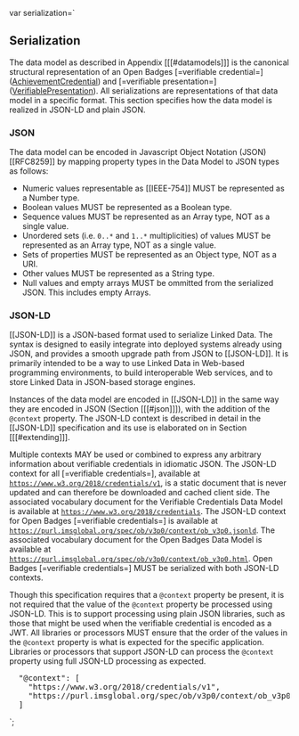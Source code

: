 var serialization=`

## Serialization

The data model as described in Appendix [[[#datamodels]]] is the canonical structural representation of an Open Badges [=verifiable credential=] ([AchievementCredential](#org.1edtech.ob.v3p0.achievementcredential.class)) and [=verifiable presentation=] ([VerifiablePresentation](#org.1edtech.ob.v3p0.verifiablepresentation.class)). All serializations are representations of that data model in a specific format. This section specifies how the data model is realized in JSON-LD and plain JSON.

### JSON

The data model can be encoded in Javascript Object Notation (JSON) [[RFC8259]] by mapping property types in the Data Model to JSON types as follows:

- Numeric values representable as [[IEEE-754]] MUST be represented as a Number type.
- Boolean values MUST be represented as a Boolean type.
- Sequence values MUST be represented as an Array type, NOT as a single value.
- Unordered sets (i.e. `0..*` and `1..*` multiplicities) of values MUST be represented as an Array type, NOT as a single value.
- Sets of properties MUST be represented as an Object type, NOT as a URI.
- Other values MUST be represented as a String type.
- Null values and empty arrays MUST be ommitted from the serialized JSON. This includes empty Arrays.

### JSON-LD

[[JSON-LD]] is a JSON-based format used to serialize Linked Data. The syntax is designed to easily integrate into deployed systems already using JSON, and provides a smooth upgrade path from JSON to [[JSON-LD]]. It is primarily intended to be a way to use Linked Data in Web-based programming environments, to build interoperable Web services, and to store Linked Data in JSON-based storage engines.

Instances of the data model are encoded in [[JSON-LD]] in the same way they are encoded in JSON (Section [[[#json]]]), with the addition of the <code>@context</code> property. The JSON-LD context is described in detail in the [[JSON-LD]] specification and its use is elaborated on in Section [[[#extending]]].

Multiple contexts MAY be used or combined to express any arbitrary information about verifiable credentials in idiomatic JSON. The JSON-LD context for all [=verifiable credentials=], available at <code>https://www.w3.org/2018/credentials/v1</code>, is a static document that is never updated and can therefore be downloaded and cached client side. The associated vocabulary document for the Verifiable Credentials Data Model is available at <code>https://www.w3.org/2018/credentials</code>. The JSON-LD context for Open Badges [=verifiable credentials=] is available at <code>https://purl.imsglobal.org/spec/ob/v3p0/context/ob_v3p0.jsonld</code>. The associated vocabulary document for the Open Badges Data Model is available at <code>https://purl.imsglobal.org/spec/ob/v3p0/context/ob_v3p0.html</code>. Open Badges [=verifiable credentials=] MUST be serialized with both JSON-LD contexts.

<div class="note">
  Though this specification requires that a <code>@context</code> property be present, it is not required that the value of the <code>@context</code> property be processed using JSON-LD. This is to support processing using plain JSON libraries, such as those that might be used when the verifiable credential is encoded as a JWT. All libraries or processors MUST ensure that the order of the values in the <code>@context</code> property is what is expected for the specific application. Libraries or processors that support JSON-LD can process the <code>@context</code> property using full JSON-LD processing as expected.
</div>

<pre class="example" title="JSON-LD @context serialization">
  "@context": [
    "https://www.w3.org/2018/credentials/v1",
    "https://purl.imsglobal.org/spec/ob/v3p0/context/ob_v3p0.jsonld"
  ]
</pre>
`;
